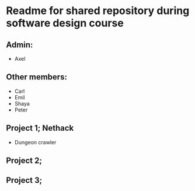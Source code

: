  
# Readme for shared repository during software design course

## Admin:
- Axel

## Other members:
- Carl
- Emil
- Shaya
- Peter

## Project 1; Nethack
- Dungeon crawler

## Project 2;
## Project 3;
